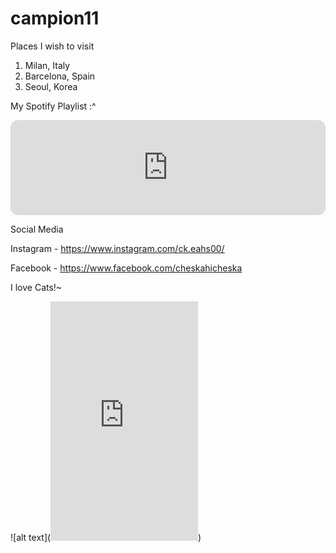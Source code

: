 # campion11
Places I wish to visit
1. Milan, Italy
2. Barcelona, Spain
3. Seoul, Korea

My Spotify Playlist :^

<iframe style="border-radius:12px" src="https://open.spotify.com/embed/playlist/3bzEA2WzAmLYS1M9jb53UN?utm_source=generator&theme=0" width="100%" height="152" frameBorder="0" allowfullscreen="" allow="autoplay; clipboard-write; encrypted-media; fullscreen; picture-in-picture" loading="lazy"></iframe> 

Social Media 

 Instagram - https://www.instagram.com/ck.eahs00/
 
 Facebook - https://www.facebook.com/cheskahicheska

I love Cats!~

![alt text](<iframe src="https://assets.pinterest.com/ext/embed.html?id=735775657897522741" height="383" width="236" frameborder="0" scrolling="no" ></iframe>)

